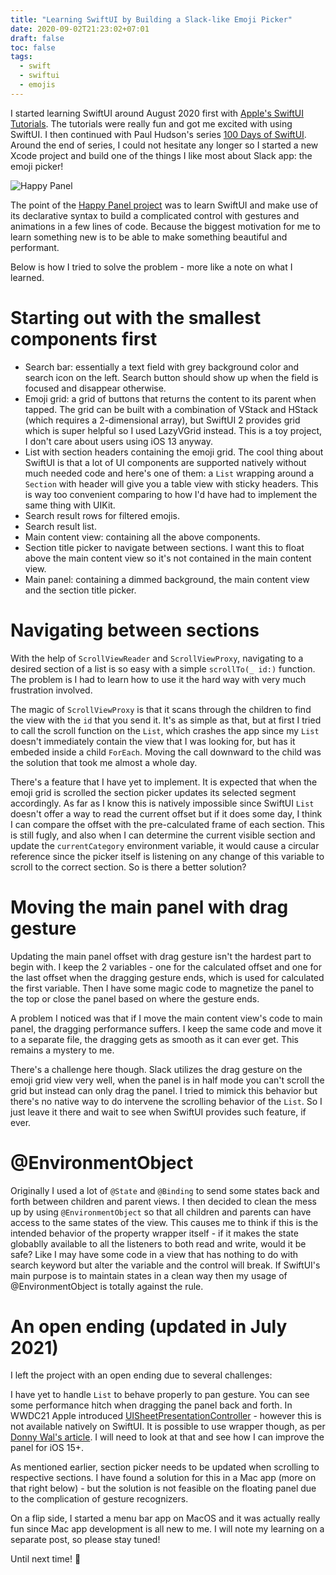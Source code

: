 ```yaml
---
title: "Learning SwiftUI by Building a Slack-like Emoji Picker"
date: 2020-09-02T21:23:02+07:01
draft: false
toc: false
tags:
  - swift
  - swiftui
  - emojis
---
```


I started learning SwiftUI around August 2020 first with [Apple's SwiftUI Tutorials](https://developer.apple.com/tutorials/SwiftUI). The tutorials were really fun and got me excited with using SwiftUI. I then continued with Paul Hudson's series [100 Days of SwiftUI](https://www.hackingwithswift.com/100/swiftui). Around the end of series, I could not hesitate any longer so I started a new Xcode project and build one of the things I like most about Slack app: the emoji picker!

![Happy Panel](https://github.com/itsmeichigo/HappyPanel/blob/master/screenshot.png?raw=true)

The point of the [Happy Panel project](https://github.com/itsmeichigo/HappyPanel) was to learn SwiftUI and make use of its declarative syntax to build a complicated control with gestures and animations in a few lines of code. Because the biggest motivation for me to learn something new is to be able to make something beautiful and performant.

Below is how I tried to solve the problem - more like a note on what I learned.

# Starting out with the smallest components first

* Search bar: essentially a text field with grey background color and search icon on the left. Search button should show up when the field is focused and disappear otherwise.
* Emoji grid: a grid of buttons that returns the content to its parent when tapped. The grid can be built with a combination of VStack and HStack (which requires a 2-dimensional array), but SwiftUI 2 provides grid which is super helpful so I used LazyVGrid instead. This is a toy project, I don't care about users using iOS 13 anyway.
* List with section headers containing the emoji grid. The cool thing about SwiftUI is that a lot of UI components are supported natively without much needed code and here's one of them: a `List` wrapping around a `Section` with header will give you a table view with sticky headers. This is way too convenient comparing to how I'd have had to implement the same thing with UIKit.
* Search result rows for filtered emojis.
* Search result list.
* Main content view: containing all the above components.
* Section title picker to navigate between sections. I want this to float above the main content view so it's not contained in the main content view.
* Main panel: containing a dimmed background, the main content view and the section title picker.

# Navigating between sections

With the help of `ScrollViewReader` and `ScrollViewProxy`, navigating to a desired section of a list is so easy with a simple `scrollTo(_ id:)` function. The problem is I had to learn how to use it the hard way with very much frustration involved. 

The magic of `ScrollViewProxy` is that it scans through the children to find the view with the `id` that you send it. It's as simple as that, but at first I tried to call the scroll function on the `List`, which crashes the app since my `List` doesn't immediately contain the view that I was looking for, but has it embeded inside a child `ForEach`. Moving the call downward to the child was the solution that took me almost a whole day. 

There's a feature that I have yet to implement. It is expected that when the emoji grid is scrolled the section picker updates its selected segment accordingly. As far as I know this is natively impossible since SwiftUI `List` doesn't offer a way to read the current offset but if it does some day, I think I can compare the offset with the pre-calculated frame of each section. This is still fugly, and also when I can determine the current visible section and update the `currentCategory` environment variable, it would cause a circular reference since the picker itself is listening on any change of this variable to scroll to the correct section. So is there a better solution?

# Moving the main panel with drag gesture

Updating the main panel offset with drag gesture isn't the hardest part to begin with. I keep the 2 variables - one for the calculated offset and one for the last offset when the dragging gesture ends, which is used for calculated the first variable. Then I have some magic code to magnetize the panel to the top or close the panel based on where the gesture ends.

A problem I noticed was that if I move the main content view's code to main panel, the dragging performance suffers. I keep the same code and move it to a separate file, the dragging gets as smooth as it can ever get. This remains a mystery to me.

There's a challenge here though. Slack utilizes the drag gesture on the emoji grid view very well, when the panel is in half mode you can't scroll the grid but instead can only drag the panel. I tried to mimick this behavior but there's no native way to do intervene the scrolling behavior of the `List`. So I just leave it there and wait to see when SwiftUI provides such feature, if ever.

# @EnvironmentObject

Originally I used a lot of `@State` and `@Binding` to send some states back and forth between children and parent views. I then decided to clean the mess up by using `@EnvironmentObject` so that all children and parents can have access to the same states of the view. This causes me to think if this is the intended behavior of the property wrapper itself - if it makes the state globablly available to all the listeners to both read and write, would it be safe? Like I may have some code in a view that has nothing to do with search keyword but alter the variable and the control will break. If SwiftUI's main purpose is to maintain states in a clean way then my usage of @EnvironmentObject is totally against the rule.

# An open ending (updated in July 2021)

I left the project with an open ending due to several challenges:

I have yet to handle `List` to behave properly to pan gesture. You can see some performance hitch when dragging the panel back and forth. In WWDC21 Apple introduced [UISheetPresentationController](https://developer.apple.com/documentation/uikit/uisheetpresentationcontroller) - however this is not available natively on SwiftUI. It is possible to use wrapper though, as per [Donny Wal's article](https://www.donnywals.com/using-uisheetpresentationcontroller-in-swiftui/). I will need to look at that and see how I can improve the panel for iOS 15+.

As mentioned earlier, section picker needs to be updated when scrolling to respective sections. I have found a solution for this in a Mac app (more on that right below) - but the solution is not feasible on the floating panel due to the complication of gesture recognizers.

On a flip side, I started a menu bar app on MacOS and it was actually really fun since Mac app development is all new to me. I will note my learning on a separate post, so please stay tuned!

Until next time! 👋
